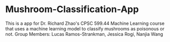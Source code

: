 # Mushroom-Classification-App
This is a app for Dr. Richard Zhao's CPSC 599.44 Machine Learning course that uses a machine learning model to classify mushrooms as poisonous or not.
Group Members: Lucas Ramos-Strankman, Jessica Rogi, Nanjia Wang
